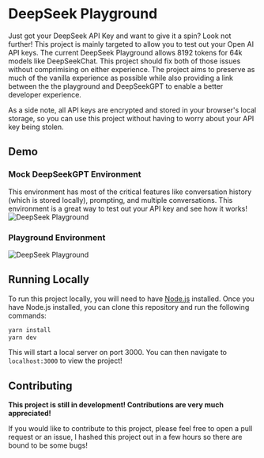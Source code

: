 # DeepSeek Playground

Just got your DeepSeek API Key and want to give it a spin? Look not further! This project is mainly targeted to allow you to test out your Open AI API keys. The current DeepSeek Playground allows 8192 tokens for 64k models like DeepSeekChat. This project should fix both of those issues without comprimising on either experience. The project aims to preserve as much of the vanilla experience as possible while also providing a link between the the playground and DeepSeekGPT to enable a better developer experience.

As a side note, all API keys are encrypted and stored in your browser's local storage, so you can use this project without having to worry about your API key being stolen.

## Demo

### Mock DeepSeekGPT Environment
This environment has most of the critical features like conversation history (which is stored locally), prompting, and multiple conversations. This environment is a great way to test out your API key and see how it works!
![DeepSeek Playground](https://i.imgur.com/DfTbV9d.png)

### Playground Environment
![DeepSeek Playground](https://i.imgur.com/DS6NPH2.png)

## Running Locally
To run this project locally, you will need to have [Node.js](https://nodejs.org/en/) installed. Once you have Node.js installed, you can clone this repository and run the following commands:

```bash
yarn install
yarn dev
```

This will start a local server on port 3000. You can then navigate to `localhost:3000` to view the project!

## Contributing

**This project is still in development! Contributions are very much appreciated!**

If you would like to contribute to this project, please feel free to open a pull request or an issue, I hashed this project out in a few hours so there are bound to be some bugs!

